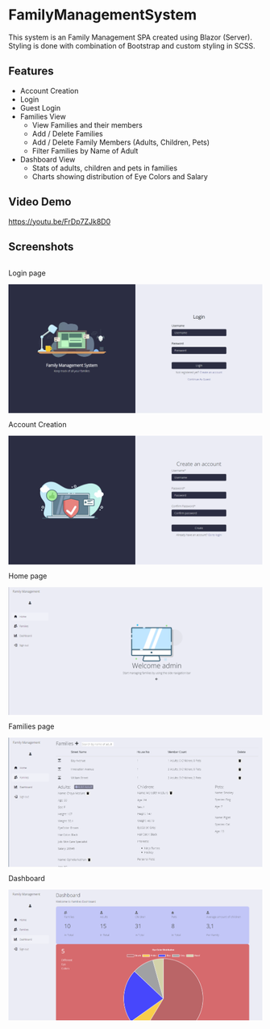 # FamilyManagementSystem
This system is an Family Management SPA created using Blazor (Server).
Styling is done with combination of Bootstrap and custom styling in SCSS. 

## Features
*   Account Creation
*   Login
*   Guest Login
*   Families View
      *   View Families and their members
      *   Add / Delete Families
      *   Add / Delete Family Members (Adults, Children, Pets)  
      *   Filter Families by Name of Adult
*   Dashboard View
      *   Stats of adults, children and pets in families
      *   Charts showing distribution of Eye Colors and Salary  
## Video Demo
https://youtu.be/FrDp7ZJk8D0


## Screenshots
<div style="display: flex; flex-direction: column">
<p>Login page</p>
<img src="wwwroot/images/screenshots/login_page.png" alt="Login page screenshot"/>
<p>Account Creation</p>
<img src="wwwroot/images/screenshots/account-creation_page.png" alt="Account creation page screenshot">
<p>Home page</p>
<img src="wwwroot/images/screenshots/home_page.png" alt="Home Page screenshot">
<p>Families page</p>
<img src="wwwroot/images/screenshots/families_page.png" alt="Families page screenshot">
<p>Dashboard</p>
<img src="wwwroot/images/screenshots/dashboard_page.png" alt="Dashboard page screenshot">
</div>
